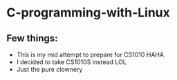 # C-programming-with-Linux

## Few things:
- This is my mid attempt to prepare for CS1010 HAHA
- I decided to take CS1010S instead LOL
- Just the pure clownery
